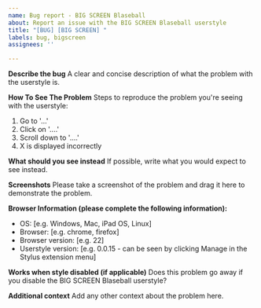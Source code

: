```yaml
---
name: Bug report - BIG SCREEN Blaseball
about: Report an issue with the BIG SCREEN Blaseball userstyle
title: "[BUG] [BIG SCREEN] "
labels: bug, bigscreen
assignees: ''

---
```


**Describe the bug**
A clear and concise description of what the problem with the userstyle is.

**How To See The Problem**
Steps to reproduce the problem you're seeing with the userstyle:
1. Go to '...'
2. Click on '....'
3. Scroll down to '....'
4. X is displayed incorrectly

**What should you see instead**
If possible, write what you would expect to see instead.

**Screenshots**
Please take a screenshot of the problem and drag it here to demonstrate the problem.

**Browser Information (please complete the following information):**
 - OS: [e.g. Windows, Mac, iPad OS, Linux]
 - Browser: [e.g. chrome, firefox]
 - Browser version: [e.g. 22]
 - Userstyle version: [e.g. 0.0.15 - can be seen by clicking Manage in the Stylus extension menu]

**Works when style disabled (if applicable)**
Does this problem go away if you disable the BIG SCREEN Blaseball userstyle?

**Additional context**
Add any other context about the problem here.
